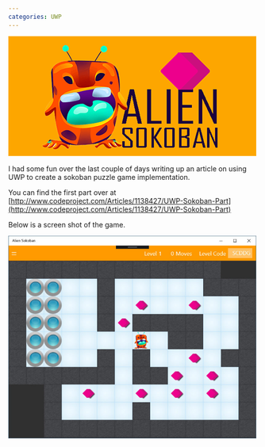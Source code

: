 ```yaml
---
categories: UWP
---
```


![Alien Sokoban Logo](/assets/images/AlienSokobanLogo.png)

I had some fun over the last couple of days writing up an article on using UWP to create a sokoban puzzle game implementation.

You can find the first part over at [http://www.codeproject.com/Articles/1138427/UWP-Sokoban-Part](http://www.codeproject.com/Articles/1138427/UWP-Sokoban-Part)	

Below is a screen shot of the game.

<img src="/assets/images/AlienSokobanIos.jpg" alt="Alien Sokoban Game" width="500px" />